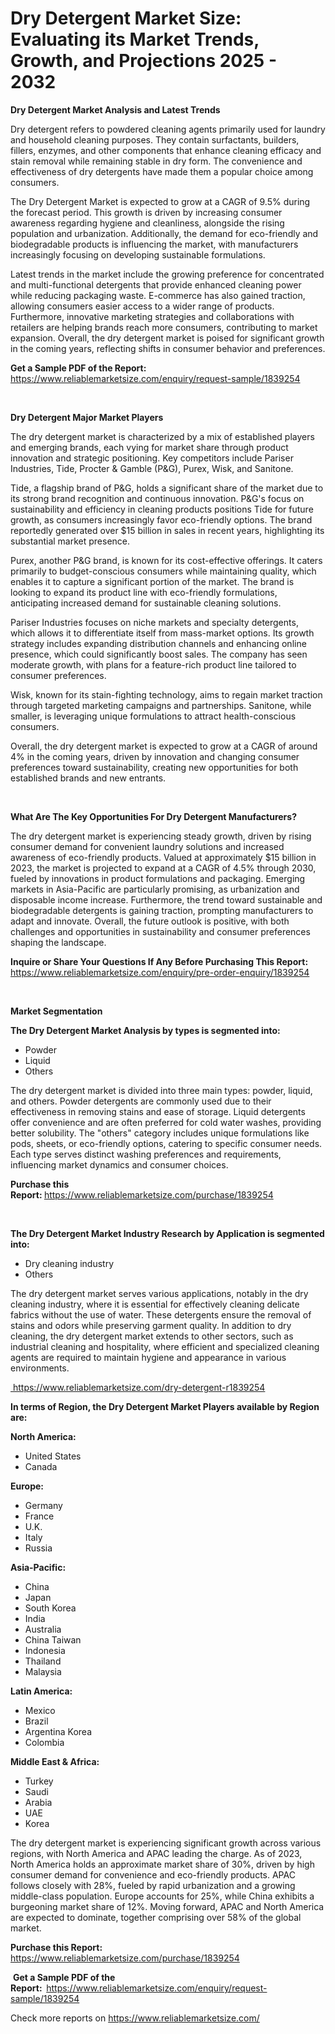 <p><h1>Dry Detergent Market Size: Evaluating its Market Trends, Growth, and Projections 2025 - 2032</h1></p><p><strong>Dry Detergent Market Analysis and Latest Trends</strong></p>
<p><p>Dry detergent refers to powdered cleaning agents primarily used for laundry and household cleaning purposes. They contain surfactants, builders, fillers, enzymes, and other components that enhance cleaning efficacy and stain removal while remaining stable in dry form. The convenience and effectiveness of dry detergents have made them a popular choice among consumers.</p><p>The Dry Detergent Market is expected to grow at a CAGR of 9.5% during the forecast period. This growth is driven by increasing consumer awareness regarding hygiene and cleanliness, alongside the rising population and urbanization. Additionally, the demand for eco-friendly and biodegradable products is influencing the market, with manufacturers increasingly focusing on developing sustainable formulations. </p><p>Latest trends in the market include the growing preference for concentrated and multi-functional detergents that provide enhanced cleaning power while reducing packaging waste. E-commerce has also gained traction, allowing consumers easier access to a wider range of products. Furthermore, innovative marketing strategies and collaborations with retailers are helping brands reach more consumers, contributing to market expansion. Overall, the dry detergent market is poised for significant growth in the coming years, reflecting shifts in consumer behavior and preferences.</p></p>
<p><strong>Get a Sample PDF of the Report:&nbsp;</strong> <a href="https://www.reliablemarketsize.com/enquiry/request-sample/1839254?utm_campaign=2317&utm_medium=2&utm_source=Github&utm_content=ia&utm_term=04042025&utm_id=dry-detergent">https://www.reliablemarketsize.com/enquiry/request-sample/1839254</a></p>
<p>&nbsp;</p>
<p><strong>Dry Detergent Major Market Players</strong></p>
<p><p>The dry detergent market is characterized by a mix of established players and emerging brands, each vying for market share through product innovation and strategic positioning. Key competitors include Pariser Industries, Tide, Procter & Gamble (P&G), Purex, Wisk, and Sanitone. </p><p>Tide, a flagship brand of P&G, holds a significant share of the market due to its strong brand recognition and continuous innovation. P&G's focus on sustainability and efficiency in cleaning products positions Tide for future growth, as consumers increasingly favor eco-friendly options. The brand reportedly generated over $15 billion in sales in recent years, highlighting its substantial market presence.</p><p>Purex, another P&G brand, is known for its cost-effective offerings. It caters primarily to budget-conscious consumers while maintaining quality, which enables it to capture a significant portion of the market. The brand is looking to expand its product line with eco-friendly formulations, anticipating increased demand for sustainable cleaning solutions.</p><p>Pariser Industries focuses on niche markets and specialty detergents, which allows it to differentiate itself from mass-market options. Its growth strategy includes expanding distribution channels and enhancing online presence, which could significantly boost sales. The company has seen moderate growth, with plans for a feature-rich product line tailored to consumer preferences.</p><p>Wisk, known for its stain-fighting technology, aims to regain market traction through targeted marketing campaigns and partnerships. Sanitone, while smaller, is leveraging unique formulations to attract health-conscious consumers. </p><p>Overall, the dry detergent market is expected to grow at a CAGR of around 4% in the coming years, driven by innovation and changing consumer preferences toward sustainability, creating new opportunities for both established brands and new entrants.</p></p>
<p>&nbsp;</p>
<p><strong>What Are The Key Opportunities For Dry Detergent Manufacturers?</strong></p>
<p><p>The dry detergent market is experiencing steady growth, driven by rising consumer demand for convenient laundry solutions and increased awareness of eco-friendly products. Valued at approximately $15 billion in 2023, the market is projected to expand at a CAGR of 4.5% through 2030, fueled by innovations in product formulations and packaging. Emerging markets in Asia-Pacific are particularly promising, as urbanization and disposable income increase. Furthermore, the trend toward sustainable and biodegradable detergents is gaining traction, prompting manufacturers to adapt and innovate. Overall, the future outlook is positive, with both challenges and opportunities in sustainability and consumer preferences shaping the landscape.</p></p>
<p><strong>Inquire or Share Your Questions If Any Before Purchasing This Report:</strong> <a href="https://www.reliablemarketsize.com/enquiry/pre-order-enquiry/1839254?utm_campaign=2317&utm_medium=2&utm_source=Github&utm_content=ia&utm_term=04042025&utm_id=dry-detergent">https://www.reliablemarketsize.com/enquiry/pre-order-enquiry/1839254</a></p>
<p>&nbsp;</p>
<p><strong>Market Segmentation</strong></p>
<p><strong>The Dry Detergent Market Analysis by types is segmented into:</strong></p>
<p><ul><li>Powder</li><li>Liquid</li><li>Others</li></ul></p>
<p><p>The dry detergent market is divided into three main types: powder, liquid, and others. Powder detergents are commonly used due to their effectiveness in removing stains and ease of storage. Liquid detergents offer convenience and are often preferred for cold water washes, providing better solubility. The "others" category includes unique formulations like pods, sheets, or eco-friendly options, catering to specific consumer needs. Each type serves distinct washing preferences and requirements, influencing market dynamics and consumer choices.</p></p>
<p><strong>Purchase this Report:&nbsp;</strong><a href="https://www.reliablemarketsize.com/purchase/1839254?utm_campaign=2317&utm_medium=2&utm_source=Github&utm_content=ia&utm_term=04042025&utm_id=dry-detergent">https://www.reliablemarketsize.com/purchase/1839254</a></p>
<p>&nbsp;</p>
<p><strong>The Dry Detergent Market Industry Research by Application is segmented into:</strong></p>
<p><ul><li>Dry cleaning industry</li><li>Others</li></ul></p>
<p><p>The dry detergent market serves various applications, notably in the dry cleaning industry, where it is essential for effectively cleaning delicate fabrics without the use of water. These detergents ensure the removal of stains and odors while preserving garment quality. In addition to dry cleaning, the dry detergent market extends to other sectors, such as industrial cleaning and hospitality, where efficient and specialized cleaning agents are required to maintain hygiene and appearance in various environments.</p></p>
<p><a href="https://www.reliablemarketsize.com/dry-detergent-r1839254?utm_campaign=2317&utm_medium=2&utm_source=Github&utm_content=ia&utm_term=04042025&utm_id=dry-detergent">&nbsp;https://www.reliablemarketsize.com/dry-detergent-r1839254</a></p>
<p><strong>In terms of Region, the Dry Detergent Market Players available by Region are:</strong></p>
<p>
    <p> <strong> North America: </strong>
        <ul>
            <li>United States</li>
            <li>Canada</li>
        </ul>
        </p> 
    <p> <strong> Europe: </strong>
        <ul>
            <li>Germany</li>
            <li>France</li>
            <li>U.K.</li>
            <li>Italy</li>
            <li>Russia</li>
        </ul>
        </p> 
    <p> <strong> Asia-Pacific: </strong>
        <ul>
            <li>China</li>
            <li>Japan</li>
            <li>South Korea</li>
            <li>India</li>
            <li>Australia</li>
            <li>China Taiwan</li>
            <li>Indonesia</li>
            <li>Thailand</li>
            <li>Malaysia</li>
        </ul>
        </p> 
    <p> <strong> Latin America: </strong>
        <ul>
            <li>Mexico</li>
            <li>Brazil</li>
            <li>Argentina Korea</li>
            <li>Colombia</li>
        </ul>
        </p> 
    <p> <strong> Middle East & Africa: </strong>
        <ul>
            <li>Turkey</li>
            <li>Saudi</li>
            <li>Arabia</li>
            <li>UAE</li>
            <li>Korea</li>
        </ul>
    </p>
    </p>
<p><p>The dry detergent market is experiencing significant growth across various regions, with North America and APAC leading the charge. As of 2023, North America holds an approximate market share of 30%, driven by high consumer demand for convenience and eco-friendly products. APAC follows closely with 28%, fueled by rapid urbanization and a growing middle-class population. Europe accounts for 25%, while China exhibits a burgeoning market share of 12%. Moving forward, APAC and North America are expected to dominate, together comprising over 58% of the global market.</p></p>
<p><strong>Purchase this Report: </strong><a href="https://www.reliablemarketsize.com/purchase/1839254?utm_campaign=2317&utm_medium=2&utm_source=Github&utm_content=ia&utm_term=04042025&utm_id=dry-detergent">https://www.reliablemarketsize.com/purchase/1839254</a></p>
<p>&nbsp;<strong>Get a Sample PDF of the Report:&nbsp;&nbsp;</strong><a href="https://www.reliablemarketsize.com/enquiry/request-sample/1839254?utm_campaign=2317&utm_medium=2&utm_source=Github&utm_content=ia&utm_term=04042025&utm_id=dry-detergent">https://www.reliablemarketsize.com/enquiry/request-sample/1839254</a></p>
<p><strong></strong></p>
<p>Check more reports on <a href="https://www.reliablemarketsize.com/?utm_campaign=2317&utm_medium=2&utm_source=Github&utm_content=ia&utm_term=04042025&utm_id=dry-detergent">https://www.reliablemarketsize.com/</a></p>